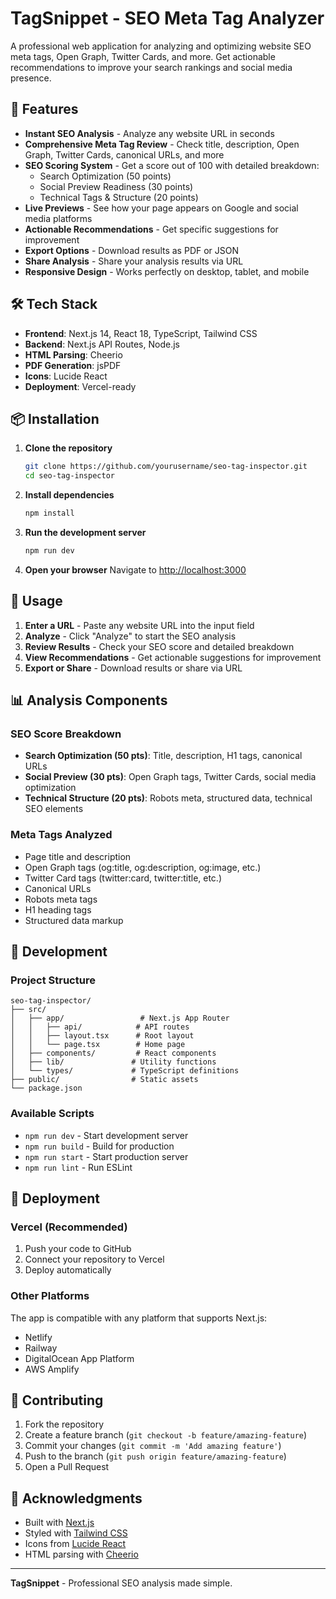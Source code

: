 # TagSnippet - SEO Meta Tag Analyzer

A professional web application for analyzing and optimizing website SEO meta tags, Open Graph, Twitter Cards, and more. Get actionable recommendations to improve your search rankings and social media presence.

## 🚀 Features

- **Instant SEO Analysis** - Analyze any website URL in seconds
- **Comprehensive Meta Tag Review** - Check title, description, Open Graph, Twitter Cards, canonical URLs, and more
- **SEO Scoring System** - Get a score out of 100 with detailed breakdown:
  - Search Optimization (50 points)
  - Social Preview Readiness (30 points)
  - Technical Tags & Structure (20 points)
- **Live Previews** - See how your page appears on Google and social media platforms
- **Actionable Recommendations** - Get specific suggestions for improvement
- **Export Options** - Download results as PDF or JSON
- **Share Analysis** - Share your analysis results via URL
- **Responsive Design** - Works perfectly on desktop, tablet, and mobile

## 🛠️ Tech Stack

- **Frontend**: Next.js 14, React 18, TypeScript, Tailwind CSS
- **Backend**: Next.js API Routes, Node.js
- **HTML Parsing**: Cheerio
- **PDF Generation**: jsPDF
- **Icons**: Lucide React
- **Deployment**: Vercel-ready

## 📦 Installation

1. **Clone the repository**
   ```bash
   git clone https://github.com/yourusername/seo-tag-inspector.git
   cd seo-tag-inspector
   ```

2. **Install dependencies**
   ```bash
   npm install
   ```

3. **Run the development server**
   ```bash
   npm run dev
   ```

4. **Open your browser**
   Navigate to [http://localhost:3000](http://localhost:3000)

## 🎯 Usage

1. **Enter a URL** - Paste any website URL into the input field
2. **Analyze** - Click "Analyze" to start the SEO analysis
3. **Review Results** - Check your SEO score and detailed breakdown
4. **View Recommendations** - Get actionable suggestions for improvement
5. **Export or Share** - Download results or share via URL

## 📊 Analysis Components

### SEO Score Breakdown
- **Search Optimization (50 pts)**: Title, description, H1 tags, canonical URLs
- **Social Preview (30 pts)**: Open Graph tags, Twitter Cards, social media optimization
- **Technical Structure (20 pts)**: Robots meta, structured data, technical SEO elements

### Meta Tags Analyzed
- Page title and description
- Open Graph tags (og:title, og:description, og:image, etc.)
- Twitter Card tags (twitter:card, twitter:title, etc.)
- Canonical URLs
- Robots meta tags
- H1 heading tags
- Structured data markup

## 🔧 Development

### Project Structure
```
seo-tag-inspector/
├── src/
│   ├── app/                 # Next.js App Router
│   │   ├── api/            # API routes
│   │   ├── layout.tsx      # Root layout
│   │   └── page.tsx        # Home page
│   ├── components/         # React components
│   ├── lib/               # Utility functions
│   └── types/             # TypeScript definitions
├── public/                # Static assets
└── package.json
```

### Available Scripts
- `npm run dev` - Start development server
- `npm run build` - Build for production
- `npm run start` - Start production server
- `npm run lint` - Run ESLint

## 🚀 Deployment

### Vercel (Recommended)
1. Push your code to GitHub
2. Connect your repository to Vercel
3. Deploy automatically

### Other Platforms
The app is compatible with any platform that supports Next.js:
- Netlify
- Railway
- DigitalOcean App Platform
- AWS Amplify

## 🤝 Contributing

1. Fork the repository
2. Create a feature branch (`git checkout -b feature/amazing-feature`)
3. Commit your changes (`git commit -m 'Add amazing feature'`)
4. Push to the branch (`git push origin feature/amazing-feature`)
5. Open a Pull Request

## 🙏 Acknowledgments

- Built with [Next.js](https://nextjs.org/)
- Styled with [Tailwind CSS](https://tailwindcss.com/)
- Icons from [Lucide React](https://lucide.dev/)
- HTML parsing with [Cheerio](https://cheerio.js.org/)

---

**TagSnippet** - Professional SEO analysis made simple.
